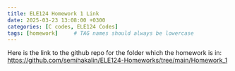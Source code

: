 ```yaml
---
title: ELE124 Homework 1 Link
date: 2025-03-23 13:08:00 +0300
categories: [C codes, ELE124 Codes]
tags: [homework]     # TAG names should always be lowercase
---
```

Here is the link to the github repo for the folder which the homework is in: https://github.com/semihakalin/ELE124-Homeworks/tree/main/Homework_1
